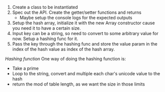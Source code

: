 1. Create a class to be instantiated
2. Spec out the API. Create the getter/setter functions and returns
   - Maybe setup the console logs for the expected outputs
3. Setup the hash array, initialize it with the new Array constructor cause you
   need it to have a certain size.
4. Input key can be a string, so need to convert to some arbitrary value for
   now. Setup a hashing func for it.
5. Pass the key through the hashing func and store the value param in the index
   of the hash value as index of the hash array.

_Hashing function_ One way of doing the hashing function is:

- Take a prime
- Loop to the string, convert and multiple each char's unicode value to the hash
- return the mod of table length, as we want the size in those limits
